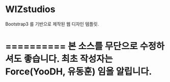 WIZstudios
==========

Bootstrap3 를 기반으로 제작된 웹 디자인 템플릿.

==========
본 소스를 무단으로 수정하셔도 좋습니다. 최초 작성자는 Force(YooDH, 유동훈) 임을 알립니다.
==========
